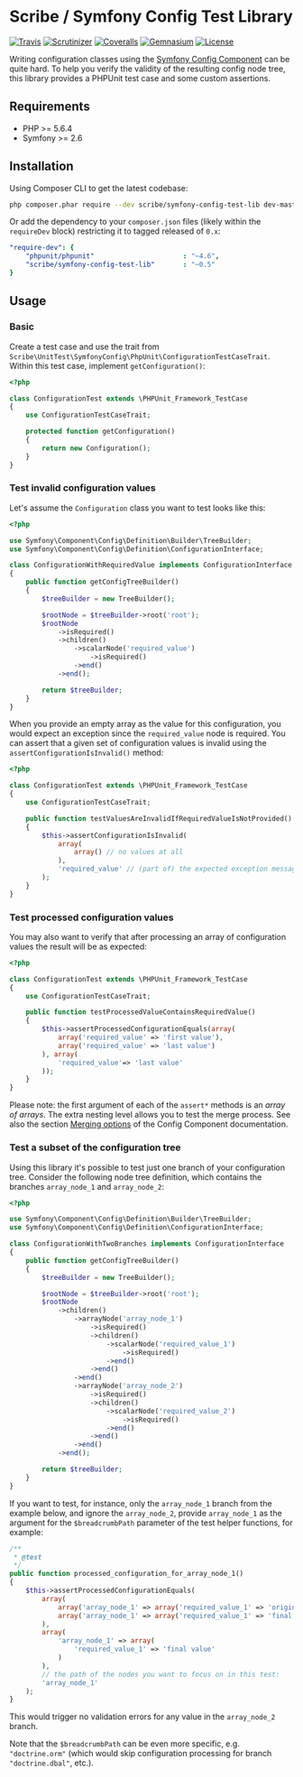 # Scribe / Symfony Config Test Library

[![Travis](https://img.shields.io/travis/scribenet/symfony-config-test-library/master.svg?style=flat-square)](https://symfony-config-test-library.docs.scribe.tools/ci) 
[![Scrutinizer](https://img.shields.io/scrutinizer/g/scribenet/symfony-config-test-library/master.svg?style=flat-square)](https://symfony-config-test-library.docs.scribe.tools/quality)
[![Coveralls](https://img.shields.io/coveralls/scribenet/symfony-config-test-library/master.svg?style=flat-square)](https://symfony-config-test-library.docs.scribe.tools/coverage)
[![Gemnasium](https://img.shields.io/gemnasium/scribenet/symfony-config-test-library.svg?style=flat-square)](https://symfony-config-test-library.docs.scribe.tools/deps)
[![License](https://img.shields.io/badge/license-MIT-008AC6.svg?style=flat-square)](https://symfony-config-test-library.docs.scribe.tools/license)

Writing configuration classes using the [Symfony Config
Component](http://symfony.com/doc/current/components/config/definition.html) can be quite hard. To help you verify the
validity of the resulting config node tree, this library provides a PHPUnit test case and some custom assertions.

## Requirements

- PHP >= 5.6.4
- Symfony >= 2.6

## Installation

Using Composer CLI to get the latest codebase:

```bash
php composer.phar require --dev scribe/symfony-config-test-lib dev-master
```

Or add the dependency to your `composer.json` files (likely within the `requireDev` block) restricting it to tagged released of `0.x`:

```yaml
"require-dev": {
    "phpunit/phpunit"                      : "~4.6",
    "scribe/symfony-config-test-lib"       : "~0.5"
}
```

## Usage

### Basic

Create a test case and use the trait from `Scribe\UnitTest\SymfonyConfig\PhpUnit\ConfigurationTestCaseTrait`. Within this test 
case, implement `getConfiguration()`:

```php
<?php

class ConfigurationTest extends \PHPUnit_Framework_TestCase
{
    use ConfigurationTestCaseTrait;

    protected function getConfiguration()
    {
        return new Configuration();
    }
}
```

### Test invalid configuration values

Let's assume the ``Configuration`` class you want to test looks like this:

```php
<?php

use Symfony\Component\Config\Definition\Builder\TreeBuilder;
use Symfony\Component\Config\Definition\ConfigurationInterface;

class ConfigurationWithRequiredValue implements ConfigurationInterface
{
    public function getConfigTreeBuilder()
    {
        $treeBuilder = new TreeBuilder();

        $rootNode = $treeBuilder->root('root');
        $rootNode
            ->isRequired()
            ->children()
                ->scalarNode('required_value')
                    ->isRequired()
                ->end()
            ->end();

        return $treeBuilder;
    }
}
```

When you provide an empty array as the value for this configuration, you would expect an exception since the
``required_value`` node is required. You can assert that a given set of configuration values is invalid using the
``assertConfigurationIsInvalid()`` method:

```php
<?php

class ConfigurationTest extends \PHPUnit_Framework_TestCase
{
    use ConfigurationTestCaseTrait;

    public function testValuesAreInvalidIfRequiredValueIsNotProvided()
    {
        $this->assertConfigurationIsInvalid(
            array(
                array() // no values at all
            ),
            'required_value' // (part of) the expected exception message - optional
        );
    }
}
```

### Test processed configuration values

You may also want to verify that after processing an array of configuration values the result will be as expected:

```php
<?php

class ConfigurationTest extends \PHPUnit_Framework_TestCase
{
    use ConfigurationTestCaseTrait;

    public function testProcessedValueContainsRequiredValue()
    {
        $this->assertProcessedConfigurationEquals(array(
            array('required_value' => 'first value'),
            array('required_value' => 'last value')
        ), array(
            'required_value'=> 'last value'
        ));
    }
}
```

Please note: the first argument of each of the ``assert*`` methods is an *array of arrays*. The extra nesting level
allows you to test the merge process. See also the section [Merging
options](http://symfony.com/doc/current/components/config/definition.html#merging-options) of the Config Component
documentation.

### Test a subset of the configuration tree

Using this library it's possible to test just one branch of your configuration tree. Consider the following node tree
definition, which contains the branches `array_node_1` and `array_node_2`:

```php
<?php

use Symfony\Component\Config\Definition\Builder\TreeBuilder;
use Symfony\Component\Config\Definition\ConfigurationInterface;

class ConfigurationWithTwoBranches implements ConfigurationInterface
{
    public function getConfigTreeBuilder()
    {
        $treeBuilder = new TreeBuilder();

        $rootNode = $treeBuilder->root('root');
        $rootNode
            ->children()
                ->arrayNode('array_node_1')
                    ->isRequired()
                    ->children()
                        ->scalarNode('required_value_1')
                            ->isRequired()
                        ->end()
                    ->end()
                ->end()
                ->arrayNode('array_node_2')
                    ->isRequired()
                    ->children()
                        ->scalarNode('required_value_2')
                            ->isRequired()
                        ->end()
                    ->end()
                ->end()
            ->end();

        return $treeBuilder;
    }
}
```

If you want to test, for instance, only the `array_node_1` branch from the example below, and ignore the `array_node_2`,
provide `array_node_1` as the argument for the `$breadcrumbPath` parameter of the test helper functions, for example:

```php
/**
 * @test
 */
public function processed_configuration_for_array_node_1()
{
    $this->assertProcessedConfigurationEquals(
        array(
            array('array_node_1' => array('required_value_1' => 'original value'),
            array('array_node_1' => array('required_value_1' => 'final value')
        ),
        array(
            'array_node_1' => array(
                'required_value_1' => 'final value'
            )
        ),
        // the path of the nodes you want to focus on in this test:
        'array_node_1'
    );
}
```

This would trigger no validation errors for any value in the `array_node_2` branch.

Note that the `$breadcrumbPath` can be even more specific, e.g. `"doctrine.orm"` (which would skip configuration
processing for branch `"doctrine.dbal"`, etc.).
